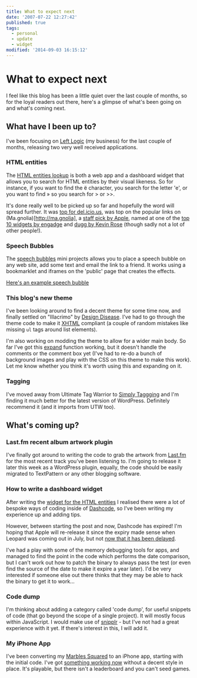 ```yaml
---
title: What to expect next
date: '2007-07-22 12:27:42'
published: true
tags:
  - personal
  - update
  - widget
modified: '2014-09-03 16:15:12'
---
```

# What to expect next

I feel like this blog has been a little quiet over the last couple of months, so for the loyal readers out there, here's a glimpse of what's been going on and what's coming next.


<!--more-->

## What have I been up to?

I've been focusing on [Left Logic](http://leftlogic.com) (my business) for the last couple of months, releasing two very well received applications.

### HTML entities

The [HTML entities lookup](http://leftlogic.com/lounge/articles/entity-lookup/) is both a web app and a dashboard widget that allows you to search for HTML entities by their visual likeness.  So for instance, if you want to find the &euml; character, you search for the letter 'e', or you want to find &raquo; so you search for &gt; or &gt;&gt;.

It's done really well to be picked up so far and hopefully the word will spread further.  It was [top for del.icio.us](http://del.icio.us/url/b0fcdae510591ee929916bd492d24d95), was top on the popular links on (Ma.gnolia)[http://ma.gnolia], a [staff pick by Apple](http://apple.com/downloads/dashboard/developer/htmlentitycharacterlookup.html), named at one of the [top 10 widgets by engadge](http://www.engadget.com/2007/07/07/enwidget-ten-useful-apple-dashboard-widgets/) and [dugg by Kevin Rose](http://digg.com/design/HTML_entity_character_lookup_based_on_how_the_character_looks/who) (though sadly not a lot of other people!).

### Speech Bubbles

The [speech bubbles](http://leftlogic.com/lounge/articles/speech-bubbles/) mini projects allows you to place a speech bubble on any web site, add some text and email the link to a friend.  It works using a bookmarklet and iframes on the 'public' page that creates the effects.

[Here's an example speech bubble](http://tinyurl.com/2cqgd5)

### This blog's new theme

I've been looking around to find a decent theme for some time now, and finally settled on "Illacrimo" by [Design Disease](http://www.designdisease.com).  I've had to go through the theme code to make it [XHTML](http://validator.w3.org/check/referrer) compliant (a couple of random mistakes like missing <code>ul</code> tags around list elements).

I'm also working on modding the theme to allow for a wider main body.  So far I've got this <a href="#?" id="expand">expand</a> function working, but it doesn't handle the comments or the comment box yet (I've had to re-do a bunch of background images and play with the CSS on this theme to make this work).  Let me know whether you think it's worth using this and expanding on it.

### Tagging

I've moved away from Ultimate Tag Warrior to [Simply Taggging](http://trac.herewithme.fr/project/simpletagging/) and I'm finding it much better for the latest version of WordPress.  Definitely recommend it (and it imports from UTW too).

## What's coming up?

### Last.fm recent album artwork plugin

I've finally got around to writing the code to grab the artwork from [Last.fm](http://last.fm) for the most recent track you've been listening to.  I'm going to release it later this week as a WordPress plugin, equally, the code should be easily migrated to TextPattern or any other blogging software.

### How to write a dashboard widget

After writing the [widget for the HTML entities](http://leftlogic.com/lounge/articles/entity-lookup/#widget) I realised there were a lot of bespoke ways of coding inside of [Dashcode](http://developer.apple.com/tools/dashcode/), so I've been writing my experience up and adding tips.

However, between starting the post and now, Dashcode has expired!  I'm hoping that Apple will re-release it since the expiry made sense when Leopard was coming out in July, but not [now that it has been delayed](/2007/04/13/apple-delays-osx-leopard/).

I've had a play with some of the memory debugging tools for apps, and managed to find the point in the code which performs the date comparison, but I can't work out how to patch the binary to always pass the test (or even find the source of the date to make it expire a year later).  I'd be very interested if someone else out there thinks that they may be able to hack the binary to get it to work...

### Code dump

I'm thinking about adding a category called 'code dump', for useful snippets of code (that go beyond the scope of a single project).  It will mostly focus within JavaScript.  I would make use of [snipplr](http://snipplr.com/) - but I've not had a great experience with it yet.  If there's interest in this, I will add it.

### My iPhone App

I've been converting my [Marbles Squared](http://ihatemusic.com) to an iPhone app, starting with the initial code.  I've got [something working now](/marbles) without a decent style in place.  It's playable, but there isn't a leaderboard and you can't seed games.
